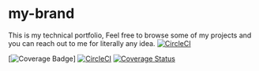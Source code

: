 # my-brand
This is my technical portfolio, Feel free to browse some of my projects and you can reach out to me for literally any idea.
[![CircleCI](https://circleci.com/gh/ishimwe5555/my-brand.svg?style=svg)]([<LINK>](https://coveralls.io/repos/github/ishimwe5555/my-brand))

[![Coverage Badge](https://img.shields.io/endpoint?url=https://gist.githubusercontent.com/ishimwe5555/d65db5f7aff14811cfc02e61c9269ff2/raw/my-brand__heads_main.json)]
[![CircleCI](https://dl.circleci.com/status-badge/img/gh/Edcreation/my-brand/tree/main.svg?style=svg)](https://dl.circleci.com/status-badge/redirect/gh/Edcreation/my-brand/tree/main)
[![Coverage Status](https://coveralls.io/repos/github/Edcreation/my-brand/badge.svg?branch=main)](https://coveralls.io/github/Edcreation/my-brand?branch=main)
